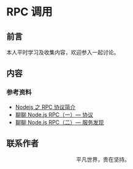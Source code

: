 # RPC 调用

## 前言

本人平时学习及收集内容，欢迎参入一起讨论。

## 内容

### 参考资料

- [Nodejs 之 RPC 协议简介](https://mp.weixin.qq.com/s/AhKoUpYA4mCwhbxMRRqjBA)
- [聊聊 Node.js RPC（一）— 协议](https://zhuanlan.zhihu.com/p/38012481)
- [聊聊 Node.js RPC（二）— 服务发现](https://zhuanlan.zhihu.com/p/40606909)

## 联系作者

<div align="center">
    <p>
        平凡世界，贵在坚持。
    </p>
    <img :src="$withBase('/about/contact.png')" />
</div>
